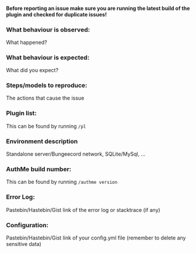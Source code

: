 #### Before reporting an issue make sure you are running the latest build of the plugin and checked for duplicate issues!

### What behaviour is observed:
What happened?

### What behaviour is expected:
What did you expect?

### Steps/models to reproduce:
The actions that cause the issue

### Plugin list:
This can be found by running `/pl`

### Environment description
Standalone server/Bungeecord network, SQLite/MySql, ...

### AuthMe build number:
This can be found by running `/authme version`

### Error Log:
Pastebin/Hastebin/Gist link of the error log or stacktrace (if any)

### Configuration:
Pastebin/Hastebin/Gist link of your config.yml file (remember to delete any sensitive data)
